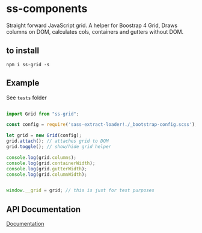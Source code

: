 # ss-components
Straight forward JavaScript grid. A helper for Boostrap 4 Grid, Draws columns on DOM, calculates cols, containers and gutters without DOM.

## to install 

`npm i ss-grid -s`

## Example 

See `tests` folder

```javascript

import Grid from "ss-grid";

const config = require('sass-extract-loader!./_bootstrap-config.scss');

let grid = new Grid(config);
grid.attach(); // attaches grid to DOM
grid.toggle(); // show/hide grid helper 

console.log(grid.columns);
console.log(grid.containerWidth);
console.log(grid.gutterWidth);
console.log(grid.columnWidth);


window.__grid = grid; // this is just for test purposes

```

## API Documentation

[Documentation](docs/grid.md)
